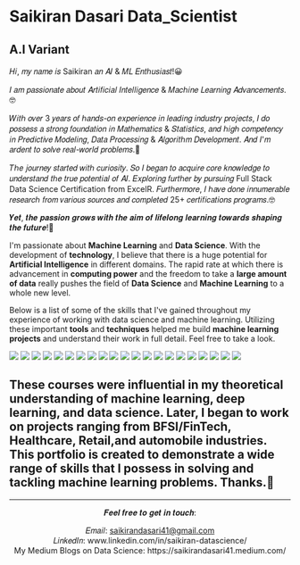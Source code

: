 # Saikiran Dasari  Data_Scientist

## A.I Variant 

𝐻𝑖, 𝑚𝑦 𝑛𝑎𝑚𝑒 𝑖𝑠 Saikiran 𝑎𝑛 𝐴𝐼 & 𝑀𝐿 𝐸𝑛𝑡ℎ𝑢𝑠𝑖𝑎𝑠𝑡!😀

𝐼 𝑎𝑚 𝑝𝑎𝑠𝑠𝑖𝑜𝑛𝑎𝑡𝑒 𝑎𝑏𝑜𝑢𝑡 𝐴𝑟𝑡𝑖𝑓𝑖𝑐𝑖𝑎𝑙 𝐼𝑛𝑡𝑒𝑙𝑙𝑖𝑔𝑒𝑛𝑐𝑒 & 𝑀𝑎𝑐ℎ𝑖𝑛𝑒 𝐿𝑒𝑎𝑟𝑛𝑖𝑛𝑔 𝐴𝑑𝑣𝑎𝑛𝑐𝑒𝑚𝑒𝑛𝑡𝑠.🤓

𝑊𝑖𝑡ℎ 𝑜𝑣𝑒𝑟 3 𝑦𝑒𝑎𝑟𝑠 𝑜𝑓 ℎ𝑎𝑛𝑑𝑠-𝑜𝑛 𝑒𝑥𝑝𝑒𝑟𝑖𝑒𝑛𝑐𝑒 𝑖𝑛 𝑙𝑒𝑎𝑑𝑖𝑛𝑔 𝑖𝑛𝑑𝑢𝑠𝑡𝑟𝑦 𝑝𝑟𝑜𝑗𝑒𝑐𝑡𝑠, 𝐼 𝑑𝑜 𝑝𝑜𝑠𝑠𝑒𝑠𝑠 𝑎 𝑠𝑡𝑟𝑜𝑛𝑔 𝑓𝑜𝑢𝑛𝑑𝑎𝑡𝑖𝑜𝑛 𝑖𝑛 𝑀𝑎𝑡ℎ𝑒𝑚𝑎𝑡𝑖𝑐𝑠 & 𝑆𝑡𝑎𝑡𝑖𝑠𝑡𝑖𝑐𝑠, 𝑎𝑛𝑑 ℎ𝑖𝑔ℎ 𝑐𝑜𝑚𝑝𝑒𝑡𝑒𝑛𝑐𝑦 𝑖𝑛 𝑃𝑟𝑒𝑑𝑖𝑐𝑡𝑖𝑣𝑒 𝑀𝑜𝑑𝑒𝑙𝑖𝑛𝑔,  𝐷𝑎𝑡𝑎 𝑃𝑟𝑜𝑐𝑒𝑠𝑠𝑖𝑛𝑔 & 𝐴𝑙𝑔𝑜𝑟𝑖𝑡ℎ𝑚 𝐷𝑒𝑣𝑒𝑙𝑜𝑝𝑚𝑒𝑛𝑡. 𝐴𝑛𝑑 𝐼'𝑚 𝑎𝑟𝑑𝑒𝑛𝑡 𝑡𝑜 𝑠𝑜𝑙𝑣𝑒 𝑟𝑒𝑎𝑙-𝑤𝑜𝑟𝑙𝑑 𝑝𝑟𝑜𝑏𝑙𝑒𝑚𝑠.🤔

𝑇ℎ𝑒 𝑗𝑜𝑢𝑟𝑛𝑒𝑦 𝑠𝑡𝑎𝑟𝑡𝑒𝑑 𝑤𝑖𝑡ℎ 𝑐𝑢𝑟𝑖𝑜𝑠𝑖𝑡𝑦. 𝑆𝑜 𝐼 𝑏𝑒𝑔𝑎𝑛 𝑡𝑜 𝑎𝑐𝑞𝑢𝑖𝑟𝑒 𝑐𝑜𝑟𝑒 𝑘𝑛𝑜𝑤𝑙𝑒𝑑𝑔𝑒 𝑡𝑜 𝑢𝑛𝑑𝑒𝑟𝑠𝑡𝑎𝑛𝑑 𝑡ℎ𝑒 𝑡𝑟𝑢𝑒 𝑝𝑜𝑡𝑒𝑛𝑡𝑖𝑎𝑙 𝑜𝑓 𝐴𝐼.
𝐸𝑥𝑝𝑙𝑜𝑟𝑖𝑛𝑔 𝑓𝑢𝑟𝑡ℎ𝑒𝑟 𝑏𝑦 𝑝𝑢𝑟𝑠𝑢𝑖𝑛𝑔 Full Stack Data Science Certification from ExcelR. 𝐹𝑢𝑟𝑡ℎ𝑒𝑟𝑚𝑜𝑟𝑒, 𝐼 ℎ𝑎𝑣𝑒 𝑑𝑜𝑛𝑒 𝑖𝑛𝑛𝑢𝑚𝑒𝑟𝑎𝑏𝑙𝑒 𝑟𝑒𝑠𝑒𝑎𝑟𝑐ℎ 𝑓𝑟𝑜𝑚 𝑣𝑎𝑟𝑖𝑜𝑢𝑠 𝑠𝑜𝑢𝑟𝑐𝑒𝑠 𝑎𝑛𝑑 𝑐𝑜𝑚𝑝𝑙𝑒𝑡𝑒𝑑 25+ 𝑐𝑒𝑟𝑡𝑖𝑓𝑖𝑐𝑎𝑡𝑖𝑜𝑛𝑠 𝑝𝑟𝑜𝑔𝑟𝑎𝑚𝑠.🤓

𝒀𝒆𝒕, 𝒕𝒉𝒆 𝒑𝒂𝒔𝒔𝒊𝒐𝒏 𝒈𝒓𝒐𝒘𝒔 𝒘𝒊𝒕𝒉 𝒕𝒉𝒆 𝒂𝒊𝒎 𝒐𝒇 𝒍𝒊𝒇𝒆𝒍𝒐𝒏𝒈 𝒍𝒆𝒂𝒓𝒏𝒊𝒏𝒈 𝒕𝒐𝒘𝒂𝒓𝒅𝒔 𝒔𝒉𝒂𝒑𝒊𝒏𝒈 𝒕𝒉𝒆 𝒇𝒖𝒕𝒖𝒓𝒆!🧐

I'm passionate about __Machine Learning__ and __Data Science__. With the development of __technology__, I believe that there is a huge potential for __Artificial Intelligence__ in different domains. The rapid rate at which there is advancement in __computing power__ and the freedom to take a __large amount of data__ really pushes the field of __Data Science__ and __Machine Learning__ to a whole new level.

Below is a list of some of the skills that I've gained throughout my experience of working with data science and machine learning. Utilizing these important __tools__ and __techniques__ helped me build __machine learning projects__ and understand their work in full detail. Feel free to take a look.

[![](https://img.shields.io/badge/Python-FFD43B?style=for-the-badge&logo=python&logoColor=darkgreen)](https://www.python.org)  [![](https://img.shields.io/badge/TensorFlow-FF6F00?style=for-the-badge&logo=TensorFlow&logoColor=white)](https://www.tensorflow.org) [![](https://img.shields.io/badge/scikit_learn-F7931E?style=for-the-badge&logo=scikit-learn&logoColor=white)](https://scikit-learn.org/stable/) [![](https://img.shields.io/badge/SciPy-654FF0?style=for-the-badge&logo=SciPy&logoColor=white)](https://www.scipy.org) [![](https://img.shields.io/badge/Numpy-777BB4?style=for-the-badge&logo=numpy&logoColor=white)](https://numpy.org) [![](https://img.shields.io/badge/Pandas-2C2D72?style=for-the-badge&logo=pandas&logoColor=white)](https://pandas.pydata.org)  [![](https://img.shields.io/badge/Plotly-239120?style=for-the-badge&logo=plotly&logoColor=white)](https://plotly.com)   [![](https://img.shields.io/badge/PyTorch-EE4C2C?style=for-the-badge&logo=PyTorch&logoColor=white)](https://pytorch.org) [<img src = "https://img.shields.io/badge/MongoDB-4EA94B?style=for-the-badge&logo=mongodb&logoColor=white"/>](https://www.mongodb.com/) [![](https://img.shields.io/badge/json-5E5C5C?style=for-the-badge&logo=json&logoColor=white)](https://www.json.org/json-en.html)  [![](https://img.shields.io/badge/R-276DC3?style=for-the-badge&logo=r&logoColor=white)](https://www.r-project.org) [![](https://img.shields.io/badge/Tableau-E97627?style=for-the-badge&logo=Tableau&logoColor=white)](https://www.tableau.com) [![](https://img.shields.io/badge/Keras-D00000?style=for-the-badge&logo=Keras&logoColor=white)](https://keras.io) [![](https://img.shields.io/badge/MySQL-00000F?style=for-the-badge&logo=mysql&logoColor=white)](https://www.mysql.com) [![](https://img.shields.io/badge/PostgreSQL-276DC3?style=for-the-badge&logo=postgresql&logoColor=white)](https://www.postgresql.org) [![](https://img.shields.io/badge/conda-342B029.svg?&style=for-the-badge&logo=anaconda&logoColor=white)](https://www.anaconda.com) [![](https://img.shields.io/badge/PowerBI-F2C811?style=for-the-badge&logo=Power%20BI&logoColor=white)](https://powerbi.microsoft.com/en-us/) [![](https://img.shields.io/badge/Colab-F9AB00?style=for-the-badge&logo=googlecolab&color=525252)](https://colab.research.google.com) [![](https://img.shields.io/badge/Microsoft_Excel-217346?style=for-the-badge&logo=microsoft-excel&logoColor=white)](https://www.microsoft.com/en-us/microsoft-365/excel) [![](https://img.shields.io/badge/Microsoft_PowerPoint-B7472A?style=for-the-badge&logo=microsoft-powerpoint&logoColor=white)](https://www.microsoft.com/en-us/microsoft-365/powerpoint) [![](https://img.shields.io/badge/Microsoft_Office-D83B01?style=for-the-badge&logo=microsoft-office&logoColor=white)](https://www.office.com)

These courses were influential in my theoretical understanding of machine learning, deep learning, and data science. Later, I began to work on projects ranging from __BFSI/FinTech__, __Healthcare__, __Retail__,and __automobile__ industries. This portfolio is created to demonstrate a wide range of skills that I possess in solving and tackling machine learning problems. Thanks.🙂
-----


------------------------------------------------------------------------------------------------------

<p align="center">𝑭𝒆𝒆𝒍 𝒇𝒓𝒆𝒆 𝒕𝒐 𝒈𝒆𝒕 𝒊𝒏 𝒕𝒐𝒖𝒄𝒉:</p>

<p align="center" href="https://mail.google.com/mail/?view=cm&fs=1&to=mail.saikirandasari41@gmail.com"> 𝐸𝑚𝑎𝑖𝑙: <a href=mailto:<Saikiran>saikirandasari41@gmail.com</a> <br> 𝐿𝑖𝑛𝑘𝑒𝑑𝐼𝑛: www.linkedin.com/in/saikiran-datascience/ <br> My Medium Blogs on Data Science: https://saikirandasari41.medium.com/ </p>
